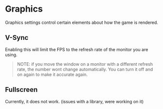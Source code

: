 # Graphics

Graphics settings control certain elements about how the game is rendered.

## V-Sync

Enabling this will limit the FPS to the refresh rate of the monitor you are using.

> NOTE: if you move the window on a monitor with a different refresh rate, the number wont change automatically. You can turn it off and on again to
make it accurate again.

## Fullscreen

Currently, it does not work. (issues with a library, were working on it)
